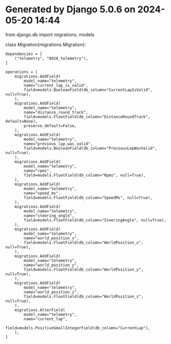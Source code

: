 # Generated by Django 5.0.6 on 2024-05-20 14:44

from django.db import migrations, models


class Migration(migrations.Migration):

    dependencies = [
        ("telemetry", "0026_telemetry"),
    ]

    operations = [
        migrations.AddField(
            model_name="telemetry",
            name="current_lap_is_valid",
            field=models.BooleanField(db_column="CurrentLapIsValid", null=True),
        ),
        migrations.AddField(
            model_name="telemetry",
            name="distance_round_track",
            field=models.FloatField(db_column="DistanceRoundTrack", default=None),
            preserve_default=False,
        ),
        migrations.AddField(
            model_name="telemetry",
            name="previous_lap_was_valid",
            field=models.BooleanField(db_column="PreviousLapWasValid", null=True),
        ),
        migrations.AddField(
            model_name="telemetry",
            name="rpms",
            field=models.FloatField(db_column="Rpms", null=True),
        ),
        migrations.AddField(
            model_name="telemetry",
            name="speed_ms",
            field=models.FloatField(db_column="SpeedMs", null=True),
        ),
        migrations.AddField(
            model_name="telemetry",
            name="steering_angle",
            field=models.FloatField(db_column="SteeringAngle", null=True),
        ),
        migrations.AddField(
            model_name="telemetry",
            name="world_position_x",
            field=models.FloatField(db_column="WorldPosition_x", null=True),
        ),
        migrations.AddField(
            model_name="telemetry",
            name="world_position_y",
            field=models.FloatField(db_column="WorldPosition_y", null=True),
        ),
        migrations.AddField(
            model_name="telemetry",
            name="world_position_z",
            field=models.FloatField(db_column="WorldPosition_z", null=True),
        ),
        migrations.AlterField(
            model_name="telemetry",
            name="current_lap",
            field=models.PositiveSmallIntegerField(db_column="CurrentLap"),
        ),
    ]
